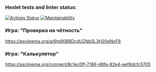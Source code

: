 ### Hexlet tests and linter status:
[![Actions Status](https://github.com/leomaks/java-project-61/workflows/hexlet-check/badge.svg)](https://github.com/leomaks/java-project-61/actions)
[![Maintainability](https://api.codeclimate.com/v1/badges/1fa32f5ab3ca3b158b4b/maintainability)](https://codeclimate.com/github/leomaks/java-project-61/maintainability)
### Игра: "Проверка на чётность"
https://asciinema.org/a/6tg90B8DcdUZNb5L3H20eNoF8
### Игра: "Калькулятор"
https://asciinema.org/connect/8c1ec0ff-7186-48fa-82e4-eef8dcfc5705

